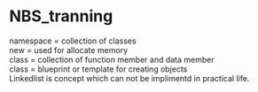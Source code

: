 # NBS_tranning
namespace = collection of classes
<br>
new = used for allocate memory
<br>
class = collection of function member and data member
<br>
class = blueprint or template for creating objects
<br>
Linkedlist is concept which can not be implimentd in practical life.
<br>
